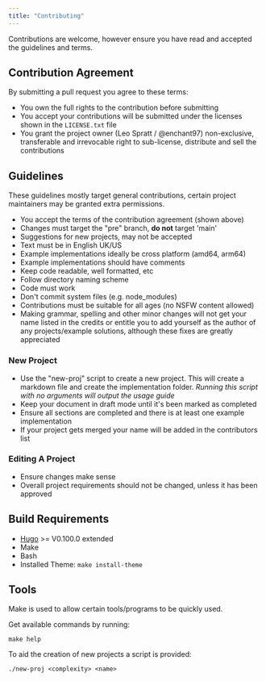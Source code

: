 ```yaml
---
title: "Contributing"
---
```

Contributions are welcome, however ensure you have read and accepted the guidelines and terms.

## Contribution Agreement
By submitting a pull request you agree to these terms:
- You own the full rights to the contribution before submitting
- You accept your contributions will be submitted under the licenses shown in the `LICENSE.txt` file
- You grant the project owner (Leo Spratt / @enchant97) non-exclusive, transferable and irrevocable right to sub-license, distribute and sell the contributions


## Guidelines
These guidelines mostly target general contributions, certain project maintainers may be granted extra permissions.

- You accept the terms of the contribution agreement (shown above)
- Changes must target the "pre" branch, **do not** target 'main'
- Suggestions for new projects, may not be accepted
- Text must be in English UK/US
- Example implementations ideally be cross platform (amd64, arm64)
- Example implementations should have comments
- Keep code readable, well formatted, etc
- Follow directory naming scheme
- Code must work
- Don't commit system files (e.g. node_modules)
- Contributions must be suitable for all ages (no NSFW content allowed)
- Making grammar, spelling and other minor changes will not get your name listed in the credits or entitle you to add yourself as the author of any projects/example solutions, although these fixes are greatly appreciated

### New Project
- Use the "new-proj" script to create a new project. This will create a markdown file and create the implementation folder. *Running this script with no arguments will output the usage guide*
- Keep your document in draft mode until it's been marked as completed
- Ensure all sections are completed and there is at least one example implementation
- If your project gets merged your name will be added in the contributors list

### Editing A Project
- Ensure changes make sense
- Overall project requirements should not be changed, unless it has been approved


## Build Requirements
- [Hugo](https://gohugo.io/installation/) >= V0.100.0 extended
- Make
- Bash
- Installed Theme: `make install-theme`


## Tools
Make is used to allow certain tools/programs to be quickly used.

Get available commands by running:

```
make help
```

To aid the creation of new projects a script is provided:

```
./new-proj <complexity> <name>
```
